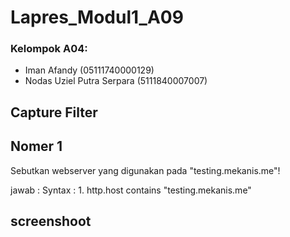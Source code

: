 # Lapres_Modul1_A09

### Kelompok A04:
- Iman Afandy (05111740000129)
- Nodas Uziel Putra Serpara (5111840007007)

## Capture Filter
##  Nomer 1

Sebutkan webserver yang digunakan pada "testing.mekanis.me"!

jawab : 
 Syntax : 1.	http.host contains "testing.mekanis.me"
 
 ## screenshoot 
 
 
 
